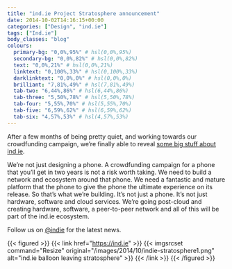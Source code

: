 ```yaml
---
title: "ind.ie Project Stratosphere announcement"
date: 2014-10-02T14:16:15+00:00
categories: ["Design", "ind.ie"]
tags: ["Ind.ie"]
body_classes: "blog"
colours:
  primary-bg: "0,0%,95%" # hsl(0,0%,95%)
  secondary-bg: "0,0%,82%" # hsl(0,0%,82%)
  text: "0,0%,21%" # hsl(0,0%,21%)
  linktext: "0,100%,33%" # hsl(0,100%,33%)
  darklinktext: "0,0%,0%" # hsl(0,0%,0%)
  brilliant: "7,81%,49%" # hsl(7,81%,49%)
  tab-two: "6,44%,86%" # hsl(6,44%,86%)
  tab-three: "5,50%,78%" # hsl(5,50%,78%)
  tab-four: "5,55%,70%" # hsl(5,55%,70%)
  tab-five: "6,59%,62%" # hsl(6,59%,62%)
  tab-six: "4,57%,53%" # hsl(4,57%,53%)
---
```


After a few months of being pretty quiet, and working towards our crowdfunding campaign, we’re finally able to reveal [some big stuff about ind.ie](https://ind.ie/).

We’re not just designing a phone. A crowdfunding campaign for a phone that you’ll get in two years is not a risk worth taking. We need to build a network and ecosystem around that phone. We need a fantastic and mature platform that the phone to give the phone the ultimate experience on its release. So that’s what we’re building. It’s not just a phone. It’s not just hardware, software and cloud services. We’re going post-cloud and creating hardware, software, a peer-to-peer network and all of this will be part of the ind.ie ecosystem.

Follow us on [@indie](http://twitter.com/indie "ind.ie on Twitter") for the latest news.

{{< figured >}}
  {{< link href="https://ind.ie" >}}
  	{{< imgsrcset command="Resize" original="/images/2014/10/indie-stratosphere1.png" alt="ind.ie balloon leaving stratosphere" >}}
  {{< /link >}}
{{< /figured >}}

	